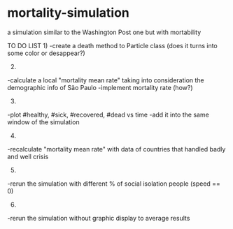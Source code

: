 # mortality-simulation
a simulation similar to the Washington Post one but with mortability

TO DO LIST
1)
-create a death method to Particle class (does it turns into some color or desappear?)

2)
-calculate a local "mortality mean rate" taking into consideration the demographic info of São Paulo
-implement mortality rate (how?)

3)
-plot #healthy, #sick, #recovered, #dead vs time
-add it into the same window of the simulation

4)
-recalculate "mortality mean rate" with data of countries that handled badly and well crisis

5)
-rerun the simulation with different % of social isolation people (speed == 0)

6)
-rerun the simulation without graphic display to average results
